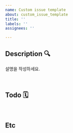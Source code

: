 ```yaml
---
name: Custom issue template
about: custom_issue_template
title: ''
labels: ''
assignees: ''

---
```


## Description 🔍
설명을 작성하세요.

<br/>

## Todo 🗓️

<br/>

## Etc

<br/>
